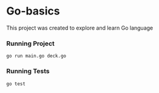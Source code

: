 # Go-basics


This project was created to explore and learn Go language


### Running Project
```
go run main.go deck.go
```

### Running Tests
```
go test
```